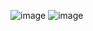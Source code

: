 ![image](https://github.com/user-attachments/assets/d1a3d827-63de-4060-a0e2-63f801e7c9f0)
![image](https://github.com/user-attachments/assets/268d683b-1ad7-45e5-90d9-a8e9e1d089ed)
